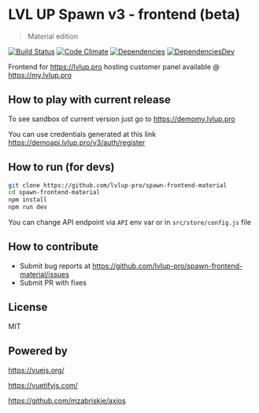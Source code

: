 # LVL UP Spawn v3 - frontend (beta)
> Material edition

[![Build Status](https://travis-ci.org/lvlup-pro/spawn-frontend-material.svg?branch=master)](https://travis-ci.org/lvlup-pro/spawn-frontend-material)
[![Code Climate](https://codeclimate.com/github/lvlup-pro/spawn-frontend-material/badges/gpa.svg)](https://codeclimate.com/github/lvlup-pro/spawn-frontend-material)
[![Dependencies](https://david-dm.org/lvlup-pro/spawn-frontend-material/status.svg)](https://david-dm.org/lvlup-pro/spawn-frontend-material)
[![DependenciesDev](https://david-dm.org/lvlup-pro/spawn-frontend-material/dev-status.svg)](https://david-dm.org/lvlup-pro/spawn-frontend-material?type=dev)

Frontend for https://lvlup.pro hosting customer panel available @ https://my.lvlup.pro 

## How to play with current release
 
To see sandbox of current version just go to https://demomy.lvlup.pro

You can use credentials generated at this link https://demoapi.lvlup.pro/v3/auth/register

## How to run (for devs)

``` bash
git clone https://github.com/lvlup-pro/spawn-frontend-material
cd spawn-frontend-material
npm install
npm run dev
```
You can change API endpoint via `API` env var or in `src/store/config.js` file

## How to contribute

- Submit bug reports at https://github.com/lvlup-pro/spawn-frontend-material/issues
- Submit PR with fixes 

## License

MIT

## Powered by

https://vuejs.org/

https://vuetifyjs.com/

https://github.com/mzabriskie/axios